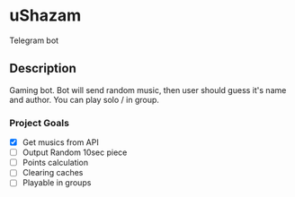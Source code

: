 # uShazam
Telegram bot

## Description
Gaming bot. Bot will send random music, then user should guess it's name and author. You can play solo / in group.

### Project Goals
- [x] Get musics from API
- [ ] Output Random 10sec piece
- [ ] Points calculation
- [ ] Clearing caches 
- [ ] Playable in groups
